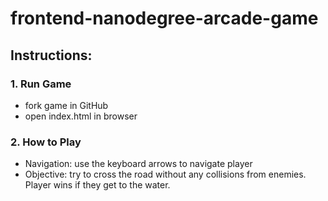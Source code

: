 frontend-nanodegree-arcade-game
===============================

## Instructions:

### 1. Run Game
 * fork game in GitHub
 * open index.html in browser

### 2. How to Play
 * Navigation: use the keyboard arrows to navigate player
 * Objective: try to cross the road without any collisions from enemies.  Player wins if they get to the water.